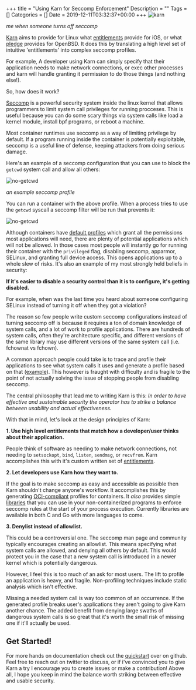 +++
title = "Using Karn for Seccomp Enforcement"
Description = ""
Tags = []
Categories = []
Date = 2019-12-11T03:32:37+00:00
+++
![karn](/karn-blog/karn_art.jpeg)

<i>me when someone turns off seccomp</i>

[Karn](https://github.com/grantseltzer/karn) aims to provide for Linux what [entitlements](https://developer.apple.com/library/archive/documentation/Miscellaneous/Reference/EntitlementKeyReference/Chapters/AboutEntitlements.html) provide for iOS, or what [pledge](https://man.openbsd.org/pledge.2) provides for OpenBSD. It does this by translating a high level set of intuitive 'entitlements' into complex seccomp profiles. 

For example, A developer using Karn can simply specify that their application needs to make network connections, or exec other processes and karn will handle granting it permission to do those things (and nothing else!).

So, how does it work?

[Seccomp](https://www.kernel.org/doc/html/latest/userspace-api/seccomp_filter.html) is a powerful security system inside the linux kernel that allows programmers to limit system call privileges for running procceses. This is useful because you can do some scary things via system calls like load a kernel module, install bpf programs, or reboot a machine.

Most container runtimes use seccomp as a way of limiting privilege by default. If a program running inside the container is potentially exploitable, seccomp is a useful line of defense, keeping attackers from doing serious damage.

Here's an example of a seccomp configuration that you can use to block the `getcwd` system call and allow all others: 

![no-getcwd](/karn-blog/no_getcwd.png)

<i>an example seccomp profile</i>

You can run a container with the above profile. When a process tries to use the `getcwd` syscall a seccomp filter will be run that prevents it:

![no-getcwd](/karn-blog/running_getcwd.png)

Although containers have [default profiles](https://docs.docker.com/engine/security/seccomp/) which grant all the permissions most applications will need, there are plenty of potential applications which will not be allowed. In those cases most people will instantly go for running their container with the `privileged` flag, disabling seccomp, apparmor, SELinux, and granting full device access. This opens applications up to a whole slew of risks. It's also an example of my most strongly held beliefs in security:

<b>If it's easier to disable a security control than it is to configure, it's getting disabled.</b>

For example, when was the last time you heard about someone configuring SELinux instead of turning it off when they got a violation?

The reason so few people write custom seccomp configurations instead of turning seccomp off is because it requires a ton of domain knowledge of system calls, and a lot of work to profile applications. There are hundreds of system calls, often they're architecture specific, and different versions of the same library may use different versions of the same system call (i.e. fchownat vs fchown).

A common approach people could take is to trace and profile their applications to see what system calls it uses and generate a profile based on that ([example](https://podman.io/blogs/2019/10/15/generate-seccomp-profiles.html)). This however is fraught with difficulty and is fragile to the point of not actually solving the issue of stopping people from disabling seccomp.

The central philosophy that lead me to writing Karn is this: <i>In order to have effective and sustainable security the operator has to strike a balance between usability and actual effectiveness.</i>

With that in mind, let's look at the design principles of Karn:

<b>1. Use high level entitlements that match how a developer/user thinks about their application.</b> 

People think of software as needing to make network connections, not needing to `setsockopt`, `bind`, `listen`, `sendmsg`, or `recvfrom`. Karn accomplishes this with it's custom written set of [entitlements](https://github.com/grantseltzer/karn/blob/master/pkg/entitlements/entitlements.go).


<b>2. Let developers use Karn how they want to.</b>

If the goal is to make seccomp as easy and accessible as possible then Karn shouldn't change anyone's workflow. It accomplishes this by generating [OCI-compliant](https://github.com/opencontainers/runtime-spec) profiles for containers. It <i>also</i> provides simple [libraries](https://github.com/grantseltzer/karn/blob/master/docs/quickstart.md#library) that you can use in your non-containerized programs to enforce seccomp rules at the start of your process execution. Currently libraries are available in both C and Go with more languages to come.

<b>3. Denylist instead of allowlist.</b>

This could be a controversial one. The seccomp man page and community typically encourages creating an allowlist. This means specifying what system calls are allowed, and denying all others by default. This would protect you in the case that a new system call is introduced in a newer kernel which is potentially dangerous.

However, I feel this is too much of an ask for most users. The lift to profile an application is heavy, and fragile. Non-profiling techniques include static analysis which isn't effective.

Missing a needed system call is way too common of an occurrence. If the generated profile breaks user's applications they aren't going to give Karn another chance. The added benefit from denying large swaths of dangerous system calls is so great that it's worth the small risk of missing one if it'll actually be used.


## <b>Get Started!</b>

For more hands on documentation check out the [quickstart](https://github.com/grantseltzer/karn/blob/master/docs/quickstart.md) over on github. Feel free to reach out on twitter to discuss, or if i've convinced you to give Karn a try I encourage you to create issues or make a contribution! Above all, I hope you keep in mind the balance worth striking between effective and usable security.